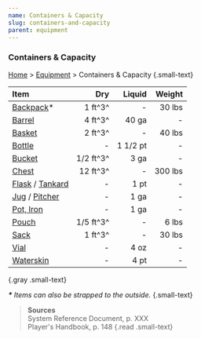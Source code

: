 ```yaml
---
name: Containers & Capacity
slug: containers-and-capacity
parent: equipment
---
```

### Containers & Capacity
[Home](dm-operations-center) > [Equipment](equipment-menu) > Containers & Capacity {.small-text}

| Item                                            |       Dry |   Liquid |   Weight |
| :---------------------------------------------- | --------: | -------: | -------: |
| [Backpack](/item/backpack)*                     |   1 ft^3^ |        - |   30 lbs |
| [Barrel](/item/barrel)                          |   4 ft^3^ |    40 ga |        - |
| [Basket](/item/basket)                          |   2 ft^3^ |        - |   40 lbs |
| [Bottle](/item/bottle)                          |         - | 1 1/2 pt |        - |
| [Bucket](/item/bucket)                          | 1/2 ft^3^ |     3 ga |        - |
| [Chest](/item/chest)                            |  12 ft^3^ |        - |  300 lbs |
| [Flask](/item/flask) / [Tankard](/item/tankard) |         - |     1 pt |        - |
| [Jug](/item/jug) / [Pitcher](/item/pitcher)     |         - |     1 ga |        - |
| [Pot, Iron](/item/pot-iron)                     |         - |     1 ga |        - |
| [Pouch](/item/pouch)                            | 1/5 ft^3^ |        - |    6 lbs |
| [Sack](/item/sack)                              |   1 ft^3^ |        - |   30 lbs |
| [Vial](/item/vial)                              |         - |     4 oz |        - |
| [Waterskin](/item/waterskin)                    |         - |     4 pt |        - |
{.gray .small-text}

***\*** Items can also be strapped to the outside.* {.small-text}

> **Sources** <br/>
> System Reference Document, p. XXX<br/>
> Player's Handbook, p. 148
{.read .small-text}